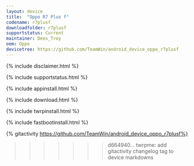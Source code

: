 ```yaml
---
layout: device
title:  "Oppo R7 Plus f"
codename: r7plusf
downloadfolder: r7plusf
supportstatus: Current
maintainer: Dees_Troy
oem: Oppo
devicetree: https://github.com/TeamWin/android_device_oppo_r7plusf
---
```


{% include disclaimer.html %}

{% include supportstatus.html %}

{% include appinstall.html %}

{% include download.html %}

{% include twrpinstall.html %}

{% include fastbootinstall.html %}

{% gitactivity  https://github.com/TeamWin/android_device_oppo_r7plusf%}
>>>>>>> d664940... twrpme: add gitactivity changelog tag to device markdowns

